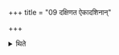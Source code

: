 +++
title = "09 दक्षिणत ऐकादशिनान्"

+++

<details><summary>थिते</summary>

9. (He binds) the animals belonging to the group of eleven towards the south (of the sacrificial post).
</details>
